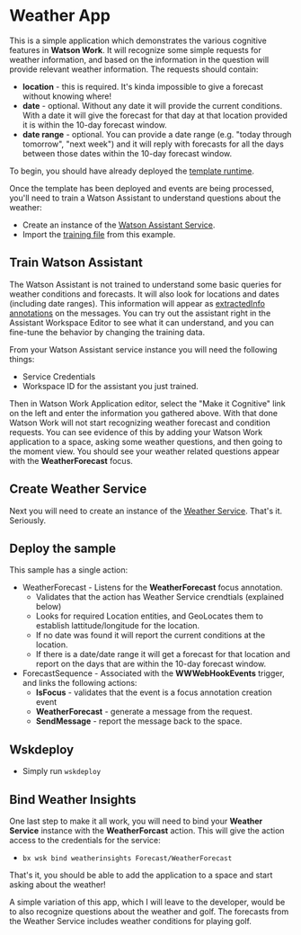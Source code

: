 # Weather App
This is a simple application which demonstrates the various cognitive features in **Watson Work**. It will recognize some simple requests for weather information, and based on the information in the question will provide relevant weather information. The requests should contain:
- **location** - this is required. It's kinda impossible to give a forecast without knowing where!
- **date** - optional. Without any date it will provide the current conditions. With a date it will give the forecast for that day at that location provided it is within the 10-day forecast window.
- **date range** - optional. You can provide a date range (e.g. "today through tomorrow", "next week") and it will reply with forecasts for all the days between those dates within the 10-day forecast window.

To begin, you should have already deployed the [template runtime](runtimes/nodejs).

Once the template has been deployed and events are being processed, you'll need to train a Watson Assistant to understand questions about the weather:

- Create an instance of the [Watson Assistant Service](https://console.bluemix.net/docs/services/conversation/getting-started.html#gettingstarted).
- Import the [training file](WatsonAssistant) from this example.

## Train Watson Assistant
The Watson Assistant is not trained to understand some basic queries for weather conditions and forecasts. It will also look for locations and dates (including date ranges). This information will appear as [extractedInfo annotations](https://developer.watsonwork.ibm.com/docs/annotations/information-extraction-annotations) on the messages. You can try out the assistant right in the Assistant Workspace Editor to see what it can understand, and you can fine-tune the behavior by changing the training data.

From your Watson Assistant service instance you will need the following things:
- Service Credentials
- Workspace ID for the assistant you just trained.

Then in Watson Work Application editor, select the "Make it Cognitive" link on the left and enter the information you gathered above. With that done Watson Work will not start recognizing weather forecast and condition requests. You can see evidence of this by adding your Watson Work application to a space, asking some weather questions, and then going to the moment view. You should see your weather related questions appear with the **WeatherForecast** focus.

## Create Weather Service
Next you will need to create an instance of the [Weather Service](https://console.bluemix.net/docs/services/Weather/index.html). That's it. Seriously.

## Deploy the sample
This sample has a single action:
- WeatherForecast - Listens for the **WeatherForecast** focus annotation.
  - Validates that the action has Weather Service crendtials (explained below)
  - Looks for required Location entities, and GeoLocates them to establish lattitude/longitude for the location.
  - If no date was found it will report the current conditions at the location.
  - If there is a date/date range it will get a forecast for that location and report on the days that are within the 10-day forecast window.
- ForecastSequence - Associated with the **WWWebHookEvents** trigger, and links the following actions:
  - **IsFocus** - validates that the event is a focus annotation creation event
  - **WeatherForecast** - generate a message from the request.
  - **SendMessage** - report the message back to the space.

## Wskdeploy
- Simply run `wskdeploy`

## Bind Weather Insights
One last step to make it all work, you will need to bind your **Weather Service** instance with the **WeatherForcast** action. This will give the action access to the credentials for the service:
- `bx wsk bind weatherinsights Forecast/WeatherForecast`

That's it, you should be able to add the application to a space and start asking about the weather!

A simple variation of this app, which I will leave to the developer, would be to also recognize questions about the weather and golf. The forecasts from the Weather Service includes weather conditions for playing golf.
